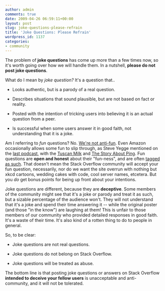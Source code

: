 ```yaml
---
author: admin
comments: true
date: 2009-04-26 06:59:11+00:00
layout: post
slug: joke-questions-please-refrain
title: 'Joke Questions: Please Refrain'
wordpress_id: 1137
categories:
- community
---
```



The problem of **joke questions** has come up more than a few times now, so it's worth going over how we will handle them. In a nutshell,  **please do not post joke questions**.



What do I mean by _joke question?_ It's a question that..







  * Looks authentic, but is a parody of a real question.

  * Describes situations that sound plausible, but are not based on fact or reality.

  * Posted with the intention of tricking users into believing it is an actual question from a peer.

  * Is successful when some users answer it in good faith, not understanding that it is a joke.




Am I referring to _fun_ questions? No. [We're not anti-fun](http://blog.stackoverflow.com/2010/01/stack-overflow-where-we-hate-fun/). Even Amazon occasionally allows some fun to slip through, as Steve Yegge mentioned on the [last podcast](http://blog.stackoverflow.com/2009/04/podcast-50/), with the [Tuscan Milk](http://www.nytimes.com/2006/08/09/technology/09milk.html?ex=1312776000&en=83840f92baf3863d&ei=5090&partner=rssuserland&emc=rss&pagewanted=all) and [The Story About Ping](http://www.amazon.com/Story-About-Ping-Marjorie-Flack/dp/0140502416). Fun questions are **open and honest** about their "fun-ness", and are often [tagged as such](http://stackoverflow.com/questions/tagged/fun). That doesn't mean the Stack Overflow community will accept your fun question, necessarily, nor do we want the site overrun with nothing but xkcd cartoons, wedding cakes with code, cool server names, etcetera. But you _do_ get bonus points for being up front about your intentions.



Joke questions are different, because they are **deceptive**. Some members of the community might see that it's a joke or parody and treat it as such, but a sizable percentage of the audience won't. They will not understand that it's a joke and spend their time answering it -- while the original poster (and those "in the know") are laughing at them! This is unfair to those members of our community who provided detailed responses in good faith. It's a waste of their time. It's also kind of a rotten thing to do to people in general. 



So, to be clear:







  * Joke questions are not real questions.

  * Joke questions do not belong on Stack Overflow.

  * Joke questions will be treated as abuse.




The bottom line is that posting joke questions or answers on Stack Overflow **intended to deceive your fellow users** is unacceptable and anti-community, and it will not be tolerated.


